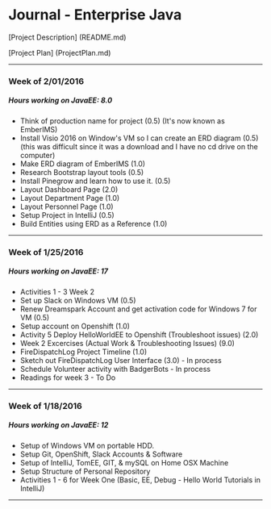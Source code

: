 # Journal - Enterprise Java

[Project Description] (README.md)

[Project Plan] (ProjectPlan.md)

---
### Week of 2/01/2016
##### Hours working on JavaEE: 8.0

* Think of production name for project (0.5) (It's now known as EmberIMS)
* Install Visio 2016 on Window's VM so I can create an ERD diagram (0.5) (this was difficult since it was a download and I have no cd drive on the computer)
* Make ERD diagram of EmberIMS (1.0)
* Research Bootstrap layout tools (0.5)
* Install Pinegrow and learn how to use it. (0.5)
* Layout Dashboard Page (2.0)
* Layout Department Page (1.0)
* Layout Personnel Page (1.0)
* Setup Project in IntelliJ (0.5)
* Build Entities using ERD as a Reference (1.0)

---
### Week of 1/25/2016
##### Hours working on JavaEE: 17

* Activities 1 - 3 Week 2
* Set up Slack on Windows VM (0.5)
* Renew Dreamspark Account and get activation code for Windows 7 for VM (0.5)
* Setup account on Openshift (1.0)
* Activity 5 Deploy HelloWorldEE to Openshift (Troubleshoot issues) (2.0)
* Week 2 Excercises (Actual Work & Troubleshooting Issues) (9.0)
* FireDispatchLog Project Timeline (1.0)
* Sketch out FireDispatchLog User Interface (3.0) - In process
* Schedule Volunteer activity with BadgerBots - In process
* Readings for week 3 - To Do

---
### Week of 1/18/2016
##### Hours working on JavaEE: 12

* Setup of Windows VM on portable HDD.
* Setup Git, OpenShift, Slack Accounts & Software
* Setup of IntelliJ, TomEE, GIT, & mySQL on Home OSX Machine
* Setup Structure of Personal Repository
* Activities 1 - 6 for Week One (Basic, EE, Debug -  Hello World Tutorials in IntelliJ)

---
